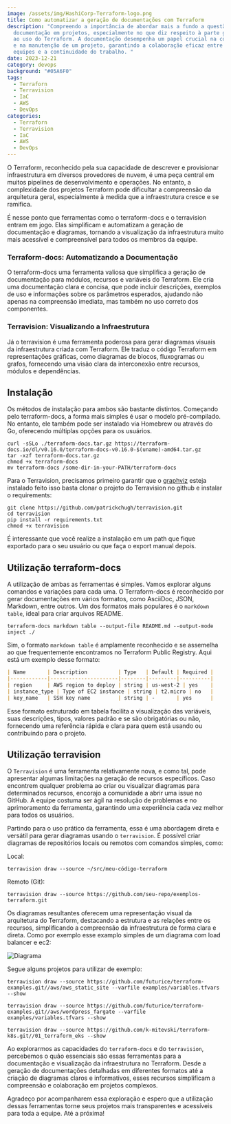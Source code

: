 ```yaml
---
image: /assets/img/HashiCorp-Terraform-logo.png
title: Como automatizar a geração de documentações com Terraform
description: "Compreendo a importância de abordar mais a fundo a questão da
  documentação em projetos, especialmente no que diz respeito à parte gráfica e
  ao uso do Terraform. A documentação desempenha um papel crucial na compreensão
  e na manutenção de um projeto, garantindo a colaboração eficaz entre as
  equipes e a continuidade do trabalho. "
date: 2023-12-21
category: devops
background: "#05A6F0"
tags:
  - Terraforn
  - Terravision
  - IaC
  - AWS
  - DevOps
categories:
  - Terraforn
  - Terravision
  - IaC
  - AWS
  - DevOps
---
```

O Terraform, reconhecido pela sua capacidade de descrever e provisionar infraestrutura em diversos provedores de nuvem, é uma peça central em muitos pipelines de desenvolvimento e operações. No entanto, a complexidade dos projetos Terraform pode dificultar a compreensão da arquitetura geral, especialmente à medida que a infraestrutura cresce e se ramifica.

É nesse ponto que ferramentas como o terraform-docs e o terravision entram em jogo. Elas simplificam e automatizam a geração de documentação e diagramas, tornando a visualização da infraestrutura muito mais acessível e compreensível para todos os membros da equipe.

### Terraform-docs: Automatizando a Documentação

O terraform-docs uma ferramenta valiosa que simplifica a geração de documentação para módulos, recursos e variáveis do Terraform. Ele cria uma documentação clara e concisa, que pode incluir descrições, exemplos de uso e informações sobre os parâmetros esperados, ajudando não apenas na compreensão imediata, mas também no uso correto dos componentes.

### Terravision: Visualizando a Infraestrutura

Já o terravision é uma ferramenta poderosa para gerar diagramas visuais da infraestrutura criada com Terraform. Ele traduz o código Terraform em representações gráficas, como diagramas de blocos, fluxogramas ou grafos, fornecendo uma visão clara da interconexão entre recursos, módulos e dependências.

## Instalação

Os métodos de instalação para ambos são bastante distintos. Começando pelo terraform-docs, a forma mais simples é usar o modelo pré-compilado. No entanto, ele também pode ser instalado via Homebrew ou através do Go, oferecendo múltiplas opções para os usuários.

```
curl -sSLo ./terraform-docs.tar.gz https://terraform-docs.io/dl/v0.16.0/terraform-docs-v0.16.0-$(uname)-amd64.tar.gz
tar -xzf terraform-docs.tar.gz
chmod +x terraform-docs
mv terraform-docs /some-dir-in-your-PATH/terraform-docs
```

Para o Terravision, precisamos primeiro garantir que o [graphviz](https://graphviz.org/download/) esteja instalado feito isso basta clonar o projeto do Terravision no github e instalar o requirements: 

```
git clone https://github.com/patrickchugh/terravision.git
cd terravision
pip install -r requirements.txt
chmod +x terravision
```

É ﻿interessante que você realize a instalação em um path que fique exportado para o seu usuário ou que faça o export manual depois.

## Utilização terraform-docs

A utilização de ambas as ferramentas é simples. Vamos explorar alguns comandos e variações para cada uma. O Terraform-docs é reconhecido por gerar documentações em vários formatos, como AsciiDoc, JSON, Markdown, entre outros. Um dos formatos mais populares é o `markdown table`, ideal para criar arquivos README.

```
terraform-docs markdown table --output-file README.md --output-mode inject ./
```

Sim, o formato `markdown table` é amplamente reconhecido e se assemelha ao que frequentemente encontramos no Terraform Public Registry. Aqui está um exemplo desse formato:

```markdown
| Name       | Description          | Type   | Default | Required |
|------------|----------------------|--------|---------|----------|
| region     | AWS region to deploy | string | us-west-2 | yes    |
| instance_type | Type of EC2 instance | string | t2.micro | no   |
| key_name   | SSH key name         | string | -       | yes      |
```

Esse formato estruturado em tabela facilita a visualização das variáveis, suas descrições, tipos, valores padrão e se são obrigatórias ou não, fornecendo uma referência rápida e clara para quem está usando ou contribuindo para o projeto.

## Utilização terravision

O `Terravision` é uma ferramenta relativamente nova, e como tal, pode apresentar algumas limitações na geração de recursos específicos. Caso encontrem qualquer problema ao criar ou visualizar diagramas para determinados recursos, encorajo a comunidade a abrir uma issue no GitHub. A equipe costuma ser ágil na resolução de problemas e no aprimoramento da ferramenta, garantindo uma experiência cada vez melhor para todos os usuários. 

Partindo para o uso prático da ferramenta, essa é uma abordagem direta e versátil para gerar diagramas usando o `terravision`. É possível criar diagramas de repositórios locais ou remotos com comandos simples, como:

Local:

```
terravision draw --source ~/src/meu-código-terraform
```

Remoto (Git):

```
terravision draw --source https://github.com/seu-repo/exemplos-terraform.git
```

Os diagramas resultantes oferecem uma representação visual da arquitetura do Terraform, destacando a estrutura e as relações entre os recursos, simplificando a compreensão da infraestrutura de forma clara e direta. Como por exemplo esse examplo simples de um diagrama com load balancer e ec2:

![Diagrama](/assets/img/terravision.png)

Segue alguns projetos para utilizar de exemplo:

```
terravision draw --source https://github.com/futurice/terraform-examples.git//aws/aws_static_site --varfile examples/variables.tfvars --show

terravision draw --source https://github.com/futurice/terraform-examples.git//aws/wordpress_fargate --varfile examples/variables.tfvars --show

terravision draw --source https://github.com/k-mitevski/terraform-k8s.git//01_terraform_eks --show
```

Ao explorarmos as capacidades do `terraform-docs` e do `terravision`, percebemos o quão essenciais são essas ferramentas para a documentação e visualização da infraestrutura no Terraform. Desde a geração de documentações detalhadas em diferentes formatos até a criação de diagramas claros e informativos, esses recursos simplificam a compreensão e colaboração em projetos complexos. 

Agradeço por acompanharem essa exploração e espero que a utilização dessas ferramentas torne seus projetos mais transparentes e acessíveis para toda a equipe. Até a próxima!